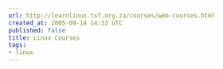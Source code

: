 ```yaml
---
url: http://learnlinux.tsf.org.za/courses/web-courses.html
created_at: 2005-09-14 14:33 UTC
published: false
title: Linux Courses
tags:
- linux
---
```



